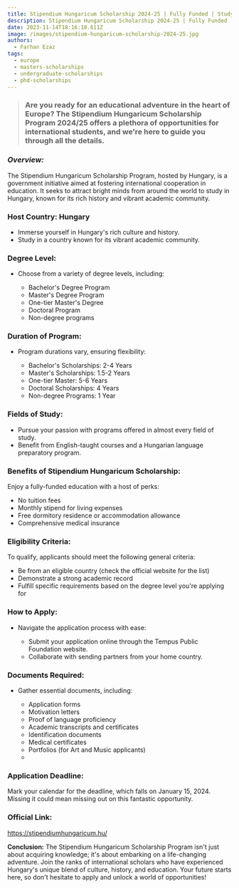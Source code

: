 ```yaml
---
title: Stipendium Hungaricum Scholarship 2024-25 | Fully Funded | Study in Hungary
description: Stipendium Hungaricum Scholarship 2024-25 | Fully Funded | Study in Hungary
date: 2023-11-14T18:16:18.611Z
image: /images/stipendium-hungaricum-scholarship-2024-25.jpg
authors:
  - Farhan Ezaz
tags:
  - europe
  - masters-scholarships
  - undergraduate-scholarships
  - phd-scholarships
---
```



> ### Are you ready for an educational adventure in the heart of Europe? The Stipendium Hungaricum Scholarship Program 2024/25 offers a plethora of opportunities for international students, and we're here to guide you through all the details.



### *Overview:* 

The Stipendium Hungaricum Scholarship Program, hosted by Hungary, is a government initiative aimed at fostering international cooperation in education. It seeks to attract bright minds from around the world to study in Hungary, known for its rich history and vibrant academic community.



### **Host Country: Hungary**

* Immerse yourself in Hungary's rich culture and history.
* Study in a country known for its vibrant academic community.



### **Degree Level:**

* Choose from a variety of degree levels, including:

  * Bachelor's Degree Program
  * Master's Degree Program
  * One-tier Master's Degree
  * Doctoral Program
  * Non-degree programs



### **Duration of Program:**

* Program durations vary, ensuring flexibility:

  * Bachelor's Scholarships: 2-4 Years
  * Master's Scholarships: 1.5-2 Years
  * One-tier Master: 5-6 Years
  * Doctoral Scholarships: 4 Years
  * Non-degree Programs: 1 Year



### **Fields of Study:**

* Pursue your passion with programs offered in almost every field of study.
* Benefit from English-taught courses and a Hungarian language preparatory program.



### **Benefits of Stipendium Hungaricum Scholarship:**

Enjoy a fully-funded education with a host of perks:

* No tuition fees
* Monthly stipend for living expenses
* Free dormitory residence or accommodation allowance
* Comprehensive medical insurance



### **Eligibility Criteria:**

To qualify, applicants should meet the following general criteria:

* Be from an eligible country (check the official website for the list)
* Demonstrate a strong academic record
* Fulfill specific requirements based on the degree level you're applying for



### **How to Apply:**

* Navigate the application process with ease:

  * Submit your application online through the Tempus Public Foundation website.
  * Collaborate with sending partners from your home country.



### **Documents Required:**

* Gather essential documents, including:

  * Application forms
  * Motivation letters
  * Proof of language proficiency
  * Academic transcripts and certificates
  * Identification documents
  * Medical certificates
  * Portfolios (for Art and Music applicants)
  *

### **Application Deadline:**

Mark your calendar for the deadline, which falls on January 15, 2024. Missing it could mean missing out on this fantastic opportunity.



### O﻿fficial Link:

<https://stipendiumhungaricum.hu/>



**Conclusion:** The Stipendium Hungaricum Scholarship Program isn't just about acquiring knowledge; it's about embarking on a life-changing adventure. Join the ranks of international scholars who have experienced Hungary's unique blend of culture, history, and education. Your future starts here, so don't hesitate to apply and unlock a world of opportunities!